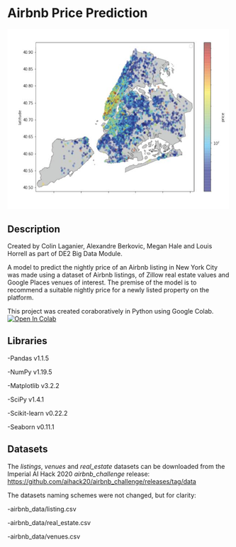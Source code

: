 # Airbnb Price Prediction

<img src="./Images/airbnb_map_nyc.jpg" width="500">

## Description

Created by Colin Laganier, Alexandre Berkovic, Megan Hale and Louis Horrell as part of DE2 Big Data Module.

A model to predict the nightly price of an Airbnb listing in New York City was made using a dataset of Airbnb listings, of Zillow real estate values and Google Places venues of interest. The premise of the model is to recommend a suitable nightly price for a newly listed property on the platform.

This project was created coraboratively in Python using Google Colab.
[![Open In Colab](https://colab.research.google.com/assets/colab-badge.svg)](https://colab.research.google.com/github/colin-lag/Airbnb-Big-Data/blob/master/Airbnb_challenge.ipynb)

## Libraries

-Pandas v1.1.5

-NumPy v1.19.5

-Matplotlib v3.2.2

-SciPy v1.4.1

-Scikit-learn v0.22.2

-Seaborn v0.11.1

## Datasets

The _listings_, _venues_ and _real_estate_ datasets can be downloaded from the Imperial AI Hack 2020 _airbnb_challenge_ release: https://github.com/aihack20/airbnb_challenge/releases/tag/data

The datasets naming schemes were not changed, but for clarity:

-airbnb_data/listing.csv

-airbnb_data/real_estate.csv

-airbnb_data/venues.csv
